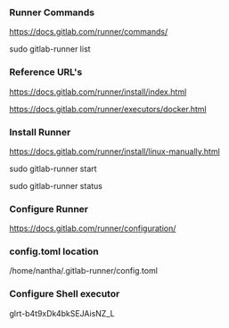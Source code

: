 ### Runner Commands

https://docs.gitlab.com/runner/commands/


sudo gitlab-runner list

### Reference URL's

https://docs.gitlab.com/runner/install/index.html

https://docs.gitlab.com/runner/executors/docker.html

### Install Runner

https://docs.gitlab.com/runner/install/linux-manually.html


sudo gitlab-runner start

sudo gitlab-runner status

### Configure Runner
https://docs.gitlab.com/runner/configuration/

### config.toml location
/home/nantha/.gitlab-runner/config.toml


### Configure Shell executor

glrt-b4t9xDk4bkSEJAisNZ_L


